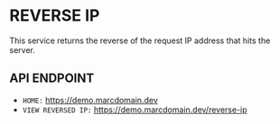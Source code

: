 # REVERSE IP

This service returns the reverse of the request IP address that hits the server.

## API ENDPOINT

- `HOME:` https://demo.marcdomain.dev
- `VIEW REVERSED IP:` https://demo.marcdomain.dev/reverse-ip
